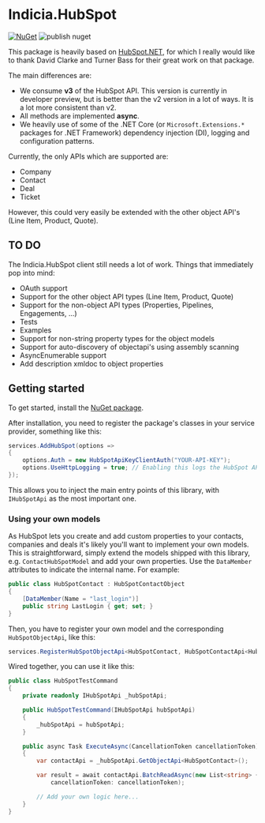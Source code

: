 # Indicia.HubSpot

[![NuGet](https://img.shields.io/nuget/v/Indicia.HubSpot.svg)](https://www.nuget.org/packages/Indicia.HubSpot/)
![publish nuget](https://github.com/IndiciaConnectivity/Indicia.HubSpot/workflows/publish%20nuget/badge.svg)

This package is heavily based on [HubSpot.NET](https://github.com/hubspot-net/HubSpot.NET), for which I really
would like to thank David Clarke and Turner Bass for their great work on that package.

The main differences are:

- We consume **v3** of the HubSpot API. This version is currently in developer preview, but
  is better than the v2 version in a lot of ways. It is a lot more consistent than v2.
- All methods are implemented **async**.
- We heavily use of some of the .NET Core (or `Microsoft.Extensions.*` packages for .NET Framework)
  dependency injection (DI), logging and configuration patterns. 

Currently, the only APIs which are supported are:

- Company
- Contact
- Deal
- Ticket

However, this could very easily be extended with the other object API's (Line Item, Product, Quote).

## TO DO

The Indicia.HubSpot client still needs a lot of work. Things that immediately pop into mind:

- OAuth support
- Support for the other object API types (Line Item, Product, Quote)
- Support for the non-object API types (Properties, Pipelines, Engagements, ...)
- Tests
- Examples
- Support for non-string property types for the object models
- Support for auto-discovery of objectapi's using assembly scanning
- AsyncEnumerable support
- Add description xmldoc to object properties


## Getting started

To get started, install the [NuGet package](https://www.nuget.org/packages/Indicia.HubSpot/).

After installation, you need to register the package's classes in your service provider, something like
this:

```csharp
services.AddHubSpot(options =>
{
    options.Auth = new HubSpotApiKeyClientAuth("YOUR-API-KEY");
    options.UseHttpLogging = true; // Enabling this logs the HubSpot API requests and responses using Microsoft's ILogger
});
```

This allows you to inject the main entry points of this library, with `IHubSpotApi` as the most important one.

### Using your own models

As HubSpot lets you create and add custom properties to your contacts, companies and deals it's likely you'll want
to implement your own models. This is straightforward, simply extend the models shipped with this library,
e.g. `ContactHubSpotModel` and add your own properties. Use the `DataMember` attributes to indicate the internal name.
For example:

```csharp
public class HubSpotContact : HubSpotContactObject
{
    [DataMember(Name = "last_login")]
    public string LastLogin { get; set; }
}
```

Then, you have to register your own model and the corresponding `HubSpotObjectApi`, like this: 

```csharp
services.RegisterHubSpotObjectApi<HubSpotContact, HubSpotContactApi<HubSpotContact>>();
```

Wired together, you can use it like this:

```csharp
public class HubSpotTestCommand
{
    private readonly IHubSpotApi _hubSpotApi;

    public HubSpotTestCommand(IHubSpotApi hubSpotApi)
    {
        _hubSpotApi = hubSpotApi;
    }

    public async Task ExecuteAsync(CancellationToken cancellationToken)
    {
        var contactApi = _hubSpotApi.GetObjectApi<HubSpotContact>();

        var result = await contactApi.BatchReadAsync(new List<string> {"email@example.com"}, new BatchReadParameters { Properties = contactApi.AllProperties, IdProperty = "email" },
            cancellationToken: cancellationToken);

        // Add your own logic here...
    }
}
```


